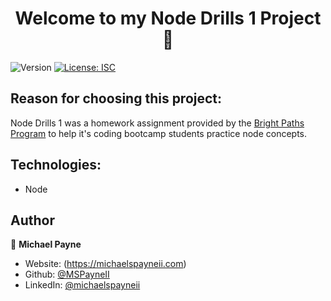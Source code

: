 <h1 align="center">Welcome to my Node Drills 1 Project 👋</h1>
<p>
  <img alt="Version" src="https://img.shields.io/badge/version-1.0.0-blue.svg?cacheSeconds=2592000" />
  <a href="#" target="_blank">
    <img alt="License: ISC" src="https://img.shields.io/badge/License-ISC-yellow.svg" />
  </a>
</p>

## Reason for choosing this project:

Node Drills 1 was a homework assignment provided by the [Bright Paths Program](https://www.perficient.com/who-we-are/perficient-bright-paths-program) to help it's coding bootcamp students practice node concepts.

## Technologies:

- Node

## Author

👤 **Michael Payne**

- Website: (https://michaelspayneii.com)
- Github: [@MSPayneII](https://github.com/MSPayneII)
- LinkedIn: [@michaelspayneii](https://linkedin.com/in/michaelspayneii)
